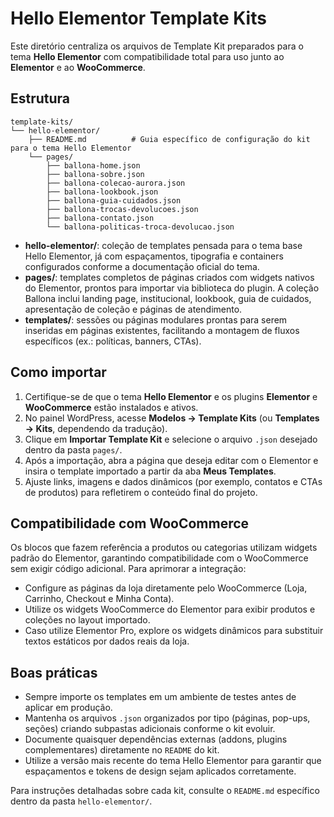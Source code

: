 # Hello Elementor Template Kits

Este diretório centraliza os arquivos de Template Kit preparados para o tema **Hello Elementor** com compatibilidade total para uso junto ao **Elementor** e ao **WooCommerce**.

## Estrutura

```
template-kits/
└── hello-elementor/
    ├── README.md          # Guia específico de configuração do kit para o tema Hello Elementor
    └── pages/
        ├── ballona-home.json
        ├── ballona-sobre.json
        ├── ballona-colecao-aurora.json
        ├── ballona-lookbook.json
        ├── ballona-guia-cuidados.json
        ├── ballona-trocas-devolucoes.json
        ├── ballona-contato.json
        └── ballona-politicas-troca-devolucao.json
```

- **hello-elementor/**: coleção de templates pensada para o tema base Hello Elementor, já com espaçamentos, tipografia e containers configurados conforme a documentação oficial do tema.
- **pages/**: templates completos de páginas criados com widgets nativos do Elementor, prontos para importar via biblioteca do plugin. A coleção Ballona inclui landing page, institucional, lookbook, guia de cuidados, apresentação de coleção e páginas de atendimento.
- **templates/**: sessões ou páginas modulares prontas para serem inseridas em páginas existentes, facilitando a montagem de fluxos específicos (ex.: políticas, banners, CTAs).

## Como importar

1. Certifique-se de que o tema **Hello Elementor** e os plugins **Elementor** e **WooCommerce** estão instalados e ativos.
2. No painel WordPress, acesse **Modelos → Template Kits** (ou **Templates → Kits**, dependendo da tradução).
3. Clique em **Importar Template Kit** e selecione o arquivo `.json` desejado dentro da pasta `pages/`.
4. Após a importação, abra a página que deseja editar com o Elementor e insira o template importado a partir da aba **Meus Templates**.
5. Ajuste links, imagens e dados dinâmicos (por exemplo, contatos e CTAs de produtos) para refletirem o conteúdo final do projeto.

## Compatibilidade com WooCommerce

Os blocos que fazem referência a produtos ou categorias utilizam widgets padrão do Elementor, garantindo compatibilidade com o WooCommerce sem exigir código adicional. Para aprimorar a integração:

- Configure as páginas da loja diretamente pelo WooCommerce (Loja, Carrinho, Checkout e Minha Conta).
- Utilize os widgets WooCommerce do Elementor para exibir produtos e coleções no layout importado.
- Caso utilize Elementor Pro, explore os widgets dinâmicos para substituir textos estáticos por dados reais da loja.

## Boas práticas

- Sempre importe os templates em um ambiente de testes antes de aplicar em produção.
- Mantenha os arquivos `.json` organizados por tipo (páginas, pop-ups, seções) criando subpastas adicionais conforme o kit evoluir.
- Documente quaisquer dependências externas (addons, plugins complementares) diretamente no `README` do kit.
- Utilize a versão mais recente do tema Hello Elementor para garantir que espaçamentos e tokens de design sejam aplicados corretamente.

Para instruções detalhadas sobre cada kit, consulte o `README.md` específico dentro da pasta `hello-elementor/`.
